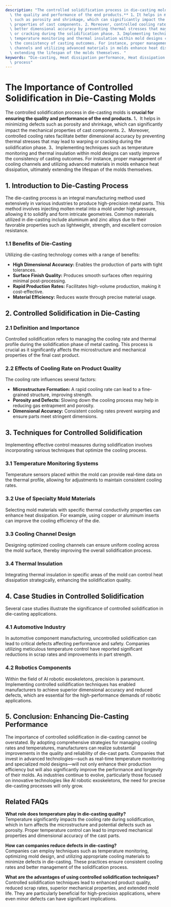 ```yaml
---
description: "The controlled solidification process in die-casting molds is **crucial for ensuring\
  \ the quality and performance of the end products.** 1、It helps in minimizing defects\
  \ such as porosity and shrinkage, which can significantly impact the mechanical\
  \ properties of cast components. 2、Moreover, controlled cooling rates facilitate\
  \ better dimensional accuracy by preventing thermal stresses that may lead to warping\
  \ or cracking during the solidification phase. 3、Implementing techniques such as\
  \ temperature monitoring and thermal insulation within mold designs can vastly improve\
  \ the consistency of casting outcomes. For instance, proper management of cooling\
  \ channels and utilizing advanced materials in molds enhance heat dissipation, ultimately\
  \ extending the lifespan of the molds themselves. "
keywords: "Die-casting, Heat dissipation performance, Heat dissipation efficiency, Die casting\
  \ process"
---
```

# The Importance of Controlled Solidification in Die-Casting Molds

The controlled solidification process in die-casting molds is **crucial for ensuring the quality and performance of the end products.** 1、It helps in minimizing defects such as porosity and shrinkage, which can significantly impact the mechanical properties of cast components. 2、Moreover, controlled cooling rates facilitate better dimensional accuracy by preventing thermal stresses that may lead to warping or cracking during the solidification phase. 3、Implementing techniques such as temperature monitoring and thermal insulation within mold designs can vastly improve the consistency of casting outcomes. For instance, proper management of cooling channels and utilizing advanced materials in molds enhance heat dissipation, ultimately extending the lifespan of the molds themselves. 

## **1. Introduction to Die-Casting Process**

The die-casting process is an integral manufacturing method used extensively in various industries to produce high-precision metal parts. This method involves injecting molten metal into a mold under high pressure, allowing it to solidify and form intricate geometries. Common materials utilized in die-casting include aluminum and zinc alloys due to their favorable properties such as lightweight, strength, and excellent corrosion resistance.

### **1.1 Benefits of Die-Casting**

Utilizing die-casting technology comes with a range of benefits:

- **High Dimensional Accuracy:** Enables the production of parts with tight tolerances.
- **Surface Finish Quality:** Produces smooth surfaces often requiring minimal post-processing.
- **Rapid Production Rates:** Facilitates high-volume production, making it cost-effective.
- **Material Efficiency:** Reduces waste through precise material usage.

## **2. Controlled Solidification in Die-Casting**

### **2.1 Definition and Importance**

Controlled solidification refers to managing the cooling rate and thermal profile during the solidification phase of metal casting. This process is crucial as it significantly affects the microstructure and mechanical properties of the final cast product. 

### **2.2 Effects of Cooling Rate on Product Quality**

The cooling rate influences several factors:

- **Microstructure Formation:** A rapid cooling rate can lead to a fine-grained structure, improving strength.
- **Porosity and Defects:** Slowing down the cooling process may help in reducing gas entrapment and porosity.
- **Dimensional Accuracy:** Consistent cooling rates prevent warping and ensure parts meet stringent dimensions.

## **3. Techniques for Controlled Solidification**

Implementing effective control measures during solidification involves incorporating various techniques that optimize the cooling process. 

### **3.1 Temperature Monitoring Systems**

Temperature sensors placed within the mold can provide real-time data on the thermal profile, allowing for adjustments to maintain consistent cooling rates.

### **3.2 Use of Specialty Mold Materials**

Selecting mold materials with specific thermal conductivity properties can enhance heat dissipation. For example, using copper or aluminum inserts can improve the cooling efficiency of the die.

### **3.3 Cooling Channel Design**

Designing optimized cooling channels can ensure uniform cooling across the mold surface, thereby improving the overall solidification process. 

### **3.4 Thermal Insulation**

Integrating thermal insulation in specific areas of the mold can control heat dissipation strategically, enhancing the solidification quality.

## **4. Case Studies in Controlled Solidification**

Several case studies illustrate the significance of controlled solidification in die-casting applications.

### **4.1 Automotive Industry**

In automotive component manufacturing, uncontrolled solidification can lead to critical defects affecting performance and safety. Companies utilizing meticulous temperature control have reported significant reductions in scrap rates and improvements in part strength.

### **4.2 Robotics Components**

Within the field of AI robotic exoskeletons, precision is paramount. Implementing controlled solidification techniques has enabled manufacturers to achieve superior dimensional accuracy and reduced defects, which are essential for the high-performance demands of robotic applications.

## **5. Conclusion: Enhancing Die-Casting Performance**

The importance of controlled solidification in die-casting cannot be overstated. By adopting comprehensive strategies for managing cooling rates and temperatures, manufacturers can realize substantial improvements in the quality and reliability of die-cast parts. Companies that invest in advanced technologies—such as real-time temperature monitoring and specialized mold designs—will not only enhance their production efficiency but will also significantly improve the performance and longevity of their molds. As industries continue to evolve, particularly those focused on innovative technologies like AI robotic exoskeletons, the need for precise die-casting processes will only grow.

## Related FAQs

**What role does temperature play in die-casting quality?**  
Temperature significantly impacts the cooling rate during solidification, which in turn affects the microstructure and potential defects such as porosity. Proper temperature control can lead to improved mechanical properties and dimensional accuracy of the cast parts.

**How can companies reduce defects in die-casting?**  
Companies can employ techniques such as temperature monitoring, optimizing mold design, and utilizing appropriate cooling materials to minimize defects in die-casting. These practices ensure consistent cooling rates and better management of the solidification process.

**What are the advantages of using controlled solidification techniques?**  
Controlled solidification techniques lead to enhanced product quality, reduced scrap rates, superior mechanical properties, and extended mold life. They are particularly beneficial for high-precision applications, where even minor defects can have significant implications.
